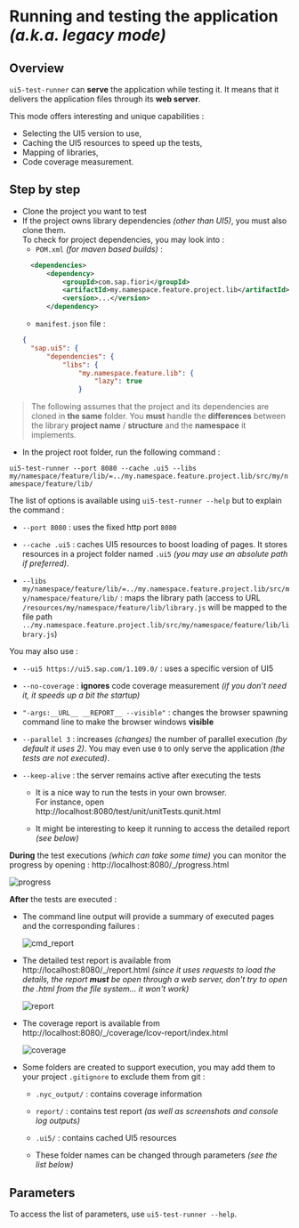 # Running and testing the application *(a.k.a. legacy mode)*

## Overview

`ui5-test-runner` can **serve** the application while testing it. It means that it delivers the application files through its **web server**.

This mode offers interesting and unique capabilities :
* Selecting the UI5 version to use,
* Caching the UI5 resources to speed up the tests,
* Mapping of libraries,
* Code coverage measurement.

## Step by step

* Clone the project you want to test
* If the project owns library dependencies *(other than UI5)*, you must also clone them.<br/>
  To check for project dependencies, you may look into :
  - `POM.xml` *(for maven based builds)* :
  ```xml
	<dependencies>
		<dependency>
			<groupId>com.sap.fiori</groupId>
			<artifactId>my.namespace.feature.project.lib</artifactId>
			<version>...</version>
		</dependency>

  ```
  - `manifest.json` file :
  ```json
  {
    "sap.ui5": {
		"dependencies": {
			"libs": {
				"my.namespace.feature.lib": {
					"lazy": true
				}
	```

> The following assumes that the project and its dependencies are cloned in **the same** folder. You **must** handle the **differences** between the library **project name** / **structure** and the **namespace** it implements.

* In the project root folder, run the following command :

`ui5-test-runner --port 8080 --cache .ui5 --libs my/namespace/feature/lib/=../my.namespace.feature.project.lib/src/my/namespace/feature/lib/`

The list of options is available using `ui5-test-runner --help` but to explain the command :
* `--port 8080` : uses the fixed http port `8080`

* `--cache .ui5` : caches UI5 resources to boost loading of pages. It stores resources in a project folder named `.ui5` *(you may use an absolute path if preferred)*.

* `--libs my/namespace/feature/lib/=../my.namespace.feature.project.lib/src/my/namespace/feature/lib/` : maps the library path (access to URL `/resources/my/namespace/feature/lib/library.js` will be mapped to the file path `../my.namespace.feature.project.lib/src/my/namespace/feature/lib/library.js`)

You may also use :
* `--ui5 https://ui5.sap.com/1.109.0/` : uses a specific version of UI5

* `--no-coverage` : **ignores**  code coverage measurement *(if you don’t need it, it speeds up a bit the startup)*

* `"-args:__URL__ __REPORT__ --visible"` : changes the browser spawning command line to make the browser windows **visible**

* `--parallel 3` : increases *(changes)* the number of parallel execution *(by default it uses 2)*. You may even use `0` to only serve the application *(the tests are not executed)*.

* `--keep-alive` : the server remains active after executing the tests

  - It is a nice way to run the tests in your own browser.<br/>For instance, open http://localhost:8080/test/unit/unitTests.qunit.html

  - It might be interesting to keep it running to access the detailed report *(see below)*


**During** the test executions *(which can take some time)* you can monitor the progress by opening : http://localhost:8080/_/progress.html

  ![progress](progress.png)

**After** the tests are executed :

* The command line output will provide a summary of executed pages and the corresponding failures :

  ![cmd_report](cmd_report.png)

* The detailed test report is available from http://localhost:8080/_/report.html *(since it uses requests to load the details, the report **must** be open through a web server, don't try to open the .html from the file system... it won't work)*

  ![report](report.png)

* The coverage report is available from http://localhost:8080/_/coverage/lcov-report/index.html

  ![coverage](coverage.png)


* Some folders are created to support execution, you may add them to your project `.gitignore` to exclude them from git :

  - `.nyc_output/` : contains coverage information

  - `report/` : contains test report *(as well as screenshots and console log outputs)*

  - `.ui5/` : contains cached UI5 resources

  - These folder names can be changed through parameters *(see the list below)*

## Parameters

To access the list of parameters, use `ui5-test-runner --help`.
